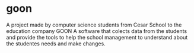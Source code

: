 # goon

A project made by computer science students from Cesar School to the education company GOON
A software that colects data from the students and provide the tools to help the school management to understand about the studentes needs and make changes.
